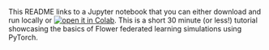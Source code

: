 This README links to a Jupyter notebook that you can either download and run locally or [![open it in Colab](https://colab.research.google.com/assets/colab-badge.svg)](https://colab.research.google.com/github/adap/flower/blob/main/examples/simulation_pytorch_colab/tutorial.ipynb). This is a short 30 minute (or less!) tutorial showcasing the basics of Flower federated learning simulations using PyTorch.
